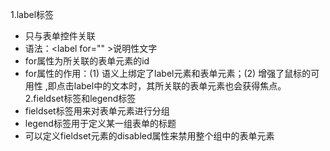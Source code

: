 1.label标签  
- 只与表单控件关联  
- 语法：\<label for="" >说明性文字</label>  
- for属性为所关联的表单元素的id  
- for属性的作用：(1) 语义上绑定了label元素和表单元素；(2) 增强了鼠标的可用性 ,即点击label中的文本时，其所关联的表单元素也会获得焦点。
2.fieldset标签和legend标签  
- fieldset标签用来对表单元素进行分组  
- legend标签用于定义某一组表单的标题
- 可以定义fieldset元素的disabled属性来禁用整个组中的表单元素  
